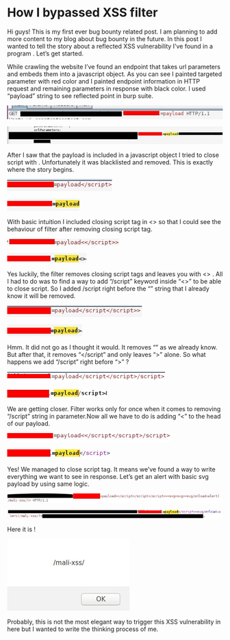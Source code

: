 # How I bypassed XSS filter

Hi guys! This is my first ever bug bounty related post. I am planning to add more content to my blog about bug bounty in the future. In this post I wanted to tell the story about a reflected XSS  vulnerability I’ve found in a program . Let’s get started.

While crawling the website I’ve found an endpoint that takes url parameters and embeds them into a javascript object. As you can see I painted targeted parameter  with red color and I painted endpoint information in HTTP request and remaining parameters  in response with black color. I  used “payload” string  to see reflected point in burp suite.

![payload](../images/post2/2.jpg)

![payload](../images/post2/1.jpg)

After I saw  that the payload is included in a javascript object I tried to close script with </script>. Unfortunately it was blacklisted and removed. This is exactly where the story begins.

![payload](../images/post2/3.jpg)

![payload](../images/post2/4.jpg)

With basic intuition  I  included closing script tag in <> so that I could see the behaviour of filter after removing closing script tag.

![payload](../images/post2/5.jpg)

![payload](../images/post2/6.jpg)


Yes  luckily, the filter removes closing script tags and leaves you with <> . All I had to do was to find a  way to add “/script” keyword inside “<>” to be able to close script. So I added /script right before the  “</script>” string that I already know it will be removed.

![payload](../images/post2/7.jpg)

![payload](../images/post2/8.jpg)

Hmm. It did not go as I thought it would. It removes  “</script>” as we already know. But after that, it removes “</script”  and only leaves “>” alone. So what happens we add “/script” right before “>”  ?

![payload](../images/post2/9.jpg)

![payload](../images/post2/10.jpg)

We are getting closer. Filter works only for once when it comes to removing “/script” string in parameter.Now all we have to do is adding “<” to the head of our payload.

![payload](../images/post2/11.jpg)

![payload](../images/post2/12.jpg)

Yes! We managed to close script tag. It means we’ve found a way to write everything we want to see in response. Let’s get an alert with basic svg payload by using same logic.

![payload](../images/post2/13.jpg)

![payload](../images/post2/14.jpg)

Here it is !

![payload](../images/post2/15.jpg)


Probably, this is not the most elegant way to trigger this XSS vulnerability in here but I wanted to write the thinking process of me.
